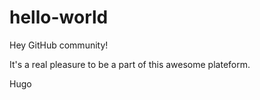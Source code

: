 # hello-world

Hey GitHub community!

It's a real pleasure to be a part of this awesome plateform. 

Hugo
